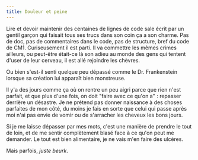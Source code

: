 ```yaml
---
title: Douleur et peine
---
```


Lire et devoir maintenir des centaines de lignes de code sale écrit par un
gentil garçon qui faisait tous ses trucs dans son coin ça a son charme. Pas de
doc, pas de commentaires dans le code, pas de structure, bref du code de CM1.
Curiseusement il est parti. Il va commettre les mêmes crimes ailleurs, ou
peut-être était-ce là son adieu au monde des gens qui tentent d'user de leur
cerveau, il est allé rejoindre les chèvres.

Ou bien s'est-il senti quelque peu dépassé comme le Dr. Frankenstein lorsque
sa création lui apparaît bien monstreuse.

Il y'a des jours comme ça où on rentre un peu aigri parce que rien n'est
parfait, et que plus d'une fois, on doit "faire avec ce qu'on a" : repasser
derrière un désastre. Je ne prétend pas donner naissance à des choses
parfaites de mon côté, du moins je fais en sorte que celui qui passe après moi
n'ai pas envie de vomir ou de s'arracher les cheveux les bons jours.

Si je me laisse dépasser par mes mots, c'est une manière de prendre le tout de
loin, et de me sentir complètement blasé face à ce qu'on peut me demander. Le
tout est bien alimentaire, je ne vais m'en faire des ulcères.

Mais parfois, _juste beurk_.

